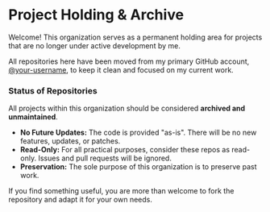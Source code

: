# Project Holding & Archive

Welcome! This organization serves as a permanent holding area for projects that are no longer under active development by me.

All repositories here have been moved from my primary GitHub account, [@your-username](https://github.com/your-username), to keep it clean and focused on my current work.

### Status of Repositories

All projects within this organization should be considered **archived and unmaintained**.

* **No Future Updates:** The code is provided "as-is". There will be no new features, updates, or patches.
* **Read-Only:** For all practical purposes, consider these repos as read-only. Issues and pull requests will be ignored.
* **Preservation:** The sole purpose of this organization is to preserve past work.

If you find something useful, you are more than welcome to fork the repository and adapt it for your own needs.
